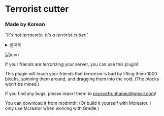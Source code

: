# Terrorist cutter
### Made by Korean
_"It's not terracotta. It's a terrorist cutter."_

<details>
<summary>한국어</summary>
만약 당신의 친구가 당신 서버를 테러한다면, 이 플러그인을 사용할 수 있습니다!
  
이 플러그인을 이용하면 당신의 친구를 1000블록 위로 올리고, 뱅글뱅글 돌리며, 공허까지 끌고가며 테러는 나쁜 거라는 참교육을 해줄겁니다.(블록은 캐지지 않습니다)

버그가 있으면 cececefrunhaneul@gmail.com으로 제보해주세요!

Modrinth에서 다운로드 가능할겁니다!(또는 Mcreator에서 직접 빌드해주세요. Mcreator는 Gradle 작업 할때만 사용했습니다.)
</details>

![icon](https://cdn.modrinth.com/data/cached_images/fa38a93b2d4234860ca7918455b96b40009722bc.png)

If your friends are terrorizing your server, you can use this plugin!

This plugin will teach your friends that terrorism is bad by lifting them 1000 blocks, spinning them around, and dragging them into the void. (The blocks won't be mined.)

If you find any bugs, please report them to cececefrunhaneul@gmail.com!

You can download it from modrinth! (Or build it yourself with Mcreator. I only use Mcreator when working with Gradle.)


